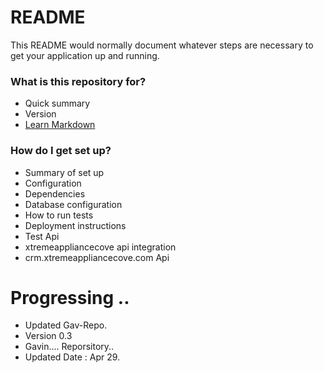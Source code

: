 # README #

This README would normally document whatever steps are necessary to get your application up and running.

### What is this repository for? ###

* Quick summary
* Version
* [Learn Markdown](https://bitbucket.org/tutorials/markdowndemo)

### How do I get set up? ###

* Summary of set up
* Configuration
* Dependencies
* Database configuration
* How to run tests
* Deployment instructions
* Test  Api
* xtremeappliancecove api integration
* crm.xtremeappliancecove.com Api

# Progressing ..
* Updated Gav-Repo.
* Version 0.3
* Gavin.... Reporsitory..
* Updated Date :  Apr 29.


